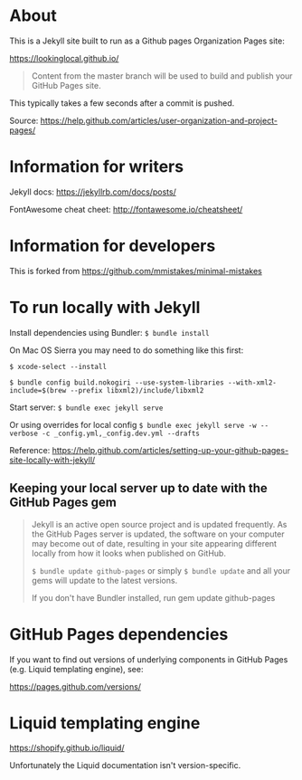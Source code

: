 # About

This is a Jekyll site built to run as a Github pages Organization Pages site:

https://lookinglocal.github.io/

>Content from the master branch will be used to build and publish your GitHub Pages site.

This typically takes a few seconds after a commit is pushed.

Source: https://help.github.com/articles/user-organization-and-project-pages/

# Information for writers

Jekyll docs: https://jekyllrb.com/docs/posts/

FontAwesome cheat cheet: http://fontawesome.io/cheatsheet/

# Information for developers

This is forked from https://github.com/mmistakes/minimal-mistakes

# To run locally with Jekyll

Install dependencies using Bundler: `$ bundle install`

On Mac OS Sierra you may need to do something like this first:

`$ xcode-select --install`

`$ bundle config build.nokogiri --use-system-libraries --with-xml2-include=$(brew --prefix libxml2)/include/libxml2`

Start server: `$ bundle exec jekyll serve`

Or using overrides for local config `$ bundle exec jekyll serve -w --verbose -c _config.yml,_config.dev.yml --drafts`

Reference: https://help.github.com/articles/setting-up-your-github-pages-site-locally-with-jekyll/

## Keeping your local server up to date with the GitHub Pages gem

> Jekyll is an active open source project and is updated frequently. As the GitHub Pages server is updated, the software on your computer may become out of date, resulting in your site appearing different locally from how it looks when published on GitHub.
> 
> `$ bundle update github-pages` or simply 
> `$ bundle update` and all your gems will update to the latest versions.
> 
> If you don't have Bundler installed, run gem update github-pages

# GitHub Pages dependencies

If you want to find out versions of underlying components in GitHub Pages (e.g. Liquid templating engine), see:

https://pages.github.com/versions/

# Liquid templating engine

https://shopify.github.io/liquid/

Unfortunately the Liquid documentation isn't version-specific.
